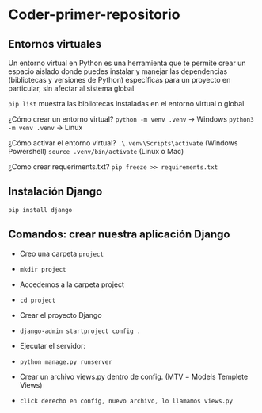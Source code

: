 # Coder-primer-repositorio

## Entornos virtuales 

Un entorno virtual en Python es una herramienta 
que te permite crear un espacio aislado donde puedes instalar 
y manejar las dependencias (bibliotecas y versiones de Python) 
específicas para un proyecto en particular, sin afectar al sistema global

`pip list` muestra las bibliotecas instaladas en el entorno virtual o global

¿Cómo crear un entorno virtual?
`python -m venv .venv`  -> Windows
`python3 -m venv .venv`  -> Linux

¿Cómo activar el entorno virtual?
`.\.venv\Scripts\activate` (Windows Powershell)
`source .venv/bin/activate` (Linux o Mac)

¿Como crear requeriments.txt?
`pip freeze >> requirements.txt`


## Instalación Django
`pip install django`

## Comandos: crear nuestra aplicación Django
- Creo una carpeta `project`
- `mkdir project`

- Accedemos a la carpeta project
- `cd project`

- Crear el proyecto Django 
- `django-admin startproject config .`

- Ejecutar el servidor:
- `python manage.py runserver`

-  Crear un archivo views.py dentro de config. (MTV = Models Templete Views)
- `click derecho en config, nuevo archivo, lo llamamos views.py`

